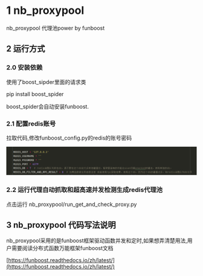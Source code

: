 # 1 nb_proxypool

nb_proxypool 代理池power by funboost


## 2 运行方式

### 2.0 安装依赖

使用了boost_sipder里面的请求类

pip install boost_spider

boost_spider会自动安装funboost.

### 2.1 配置redis账号
拉取代码,修改funboost_config.py的redis的账号密码

![img.png](img.png)


### 2.2 运行代理自动抓取和超高速并发检测生成redis代理池

点击运行 nb_proxypool/run_get_and_check_proxy.py


## 3 nb_proxypool 代码写法说明

nb_proxypool采用的是funboost框架驱动函数并发和定时,如果想弄清楚用法,用户需要阅读分布式函数万能框架funboost文档

[https://funboost.readthedocs.io/zh/latest/](https://funboost.readthedocs.io/zh/latest/)
